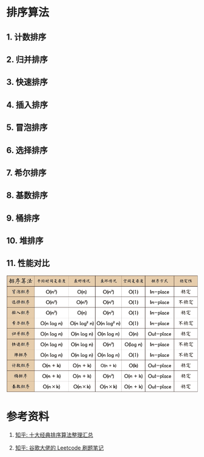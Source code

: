 # 排序算法

## 1. 计数排序


## 2. 归并排序


## 3. 快速排序


## 4. 插入排序


## 5. 冒泡排序


## 6. 选择排序


## 7. 希尔排序


## 8. 基数排序


## 9. 桶排序


## 10. 堆排序


## 11. 性能对比

<img src="./Sort_Algorithms_Complexity.jpg" width=600>


# 参考资料

1. [知乎: 十大经典排序算法整理汇总](https://zhuanlan.zhihu.com/p/107402632)

2. [知乎: 谷歌大佬的 Leetcode 刷题笔记](https://zhuanlan.zhihu.com/p/297648394)

